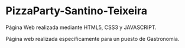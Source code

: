 # PizzaParty-Santino-Teixeira

Página Web realizada mediante HTML5, CSS3 y JAVASCRIPT.

Página web realizada específicamente para un puesto de Gastronomía.
